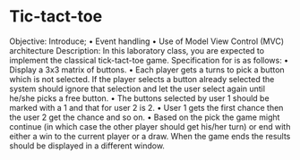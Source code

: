 # Tic-tact-toe
Objective: Introduce;
• Event handling
• Use of Model View Control (MVC) architecture
Description: In this laboratory class, you are expected to implement the classical tick-tact-toe
game. Specification for is as follows:
• Display a 3x3 matrix of buttons.
• Each player gets a turns to pick a button which is not selected. If the player selects a
button already selected the system should ignore that selection and let the user select
again until he/she picks a free button.
• The buttons selected by user 1 should be marked with a 1 and that for user 2 is 2.
• User 1 gets the first chance then the user 2 get the chance and so on.
• Based on the pick the game might continue (in which case the other player should get
his/her turn) or end with either a win to the current player or a draw. When the game ends
the results should be displayed in a different window.
